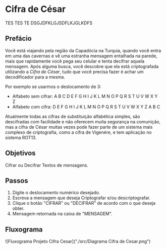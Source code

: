 # Cifra de César
TES TES TE DSGJDFKLGJSDFLKJGLKDFS



## Prefácio

Você está viajando pela região da Capadócia na Turquia, quando você entra em uma das cavernas e vê uma estranha mensagem entalhada na parede, mais que rapidamente você pega seu celular e tenta decifrar aquela mensagem. Após alguma busca, você descobre que ela está criptografada utilizando a <i> Cifra de César</i>, tudo que você precisa fazer é achar um decodificador para a mesma.

Por exemplo se usarmos o deslocamento de 3:

* Alfabeto sem cifrar: A B C D E F G H I J K L M N O P Q R S T U V W X Y Z
* Alfabeto com cifra:  D E F G H I J K L M N O P Q R S T U V W X Y Z A B C

Atualmente todas as cifras de substituição alfabética simples, são descifradas
com facilidade e não oferecem muita segurança na comunição, mas a cifra de
César muitas vezes pode fazer parte de um sistema mais complexo de
criptografia, como a cifra de Vigenère, e tem aplicação no sistema ROT13.

## Objetivos

Cifrar ou Decifrar Textos de mensagens.

## Passos

1. Digite o deslocamento numérico desejado.
2. Escreva a mensagem que deseja Criptografar e/ou descriptografar.
3. Clique o botão "CIFRAR" ou "DECIFRAR" de acordo com o que deseja obter.
4. Mensagem retornada na caixa de "MENSAGEM".

## Fluxograma

![Fluxograma Projeto Cifra Cesar]("./src/Diagrama Cifra de Cesar.png")
